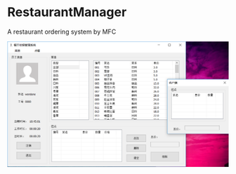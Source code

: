 # RestaurantManager
A restaurant ordering system by MFC

![](https://github.com/Nomango/RestaurantManager/raw/master/RestaurantManager.png)
